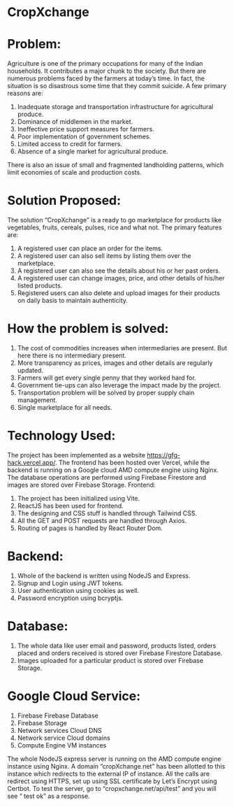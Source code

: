 # CropXchange

# Problem:
Agriculture is one of the primary occupations for many of the Indian households. It contributes a major chunk to the society. But there are numerous problems faced by the farmers at today’s time. In fact, the situation is so disastrous some time that they commit suicide. A few primary reasons are:
1.	Inadequate storage and transportation infrastructure for agricultural produce.
2.	Dominance of middlemen in the market.
3.	Ineffective price support measures for farmers.
4.	Poor implementation of government schemes.
5.	Limited access to credit for farmers.
6.	Absence of a single market for agricultural produce.

There is also an issue of small and fragmented landholding patterns, which limit economies of scale and production costs.

# Solution Proposed:

The solution “CropXchange” is a ready to go marketplace for products like vegetables, fruits, cereals, pulses, rice and what not. The primary features are:
1.	A registered user can place an order for the items.
2.	A registered user can also sell items by listing them over the marketplace.
3.	A registered user can also see the details about his or her past orders.
4.	A registered user can change images, price, and other details of his/her listed products. 
5.	Registered users can also delete and upload images for their products on daily basis to maintain authenticity.

# How the problem is solved:

1.	The cost of commodities increases when intermediaries are present. But here there is no intermediary present.
2.	More transparency as prices, images and other details are regularly updated.
3.	Farmers will get every single penny that they worked hard for.
4.	Government tie-ups can also leverage the impact made by the project.
5.	Transportation problem will be solved by proper supply chain management.
6.	Single marketplace for all needs.

# Technology Used: 

The project has been implemented as a website https://gfg-hack.vercel.app/. The frontend has been hosted over Vercel, while the backend is running on a Google cloud AMD compute engine using Nginx. The database operations are performed using Firebase Firestore and images are stored over Firebase Storage.
Frontend:
1.	The project has been initialized using Vite.
2.	ReactJS has been used for frontend.
3.	The designing and CSS stuff is handled through Tailwind CSS.
4.	All the GET and POST requests are handled through Axios.
5.	Routing of pages is handled by React Router Dom.

# Backend:
1.	Whole of the backend is written using NodeJS and Express.
2.	Signup and Login using JWT tokens.
3.	User authentication using cookies as well.
4.	Password encryption using bcryptjs.

# Database:
1.	The whole data like user email and password, products listed, orders placed and orders received is stored over Firebase Firestore Database.
2.	Images uploaded for a particular product is stored over Firebase Storage.

# Google Cloud Service:
1.	Firebase Firebase Database
2.	Firebase Storage
3.	Network services Cloud DNS
4.	Network service Cloud domains
5.	Compute Engine VM instances

The whole NodeJS express server is running on the AMD compute engine instance using Nginx. A domain “cropXchange.net” has been allotted to this instance which redirects to the external IP of instance. 
All the calls are redirect using HTTPS, set up using SSL certificate by Let’s Encrypt using Certbot.
To test the server, go to “cropxchange.net/api/test” and you will see “ test ok” as a response.
